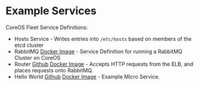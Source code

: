 # Example Services

CoreOS Fleet Service Definitions:

* Hosts Service - Writes entries into `/etc/hosts` based on members of the etcd cluster
* RabbitMQ [Docker Image](https://hub.docker.com/_/rabbitmq/) - Service Definition for running a RabbitMQ Cluster on CoreOS
* Router [Github](https://github.com/LoyaltyNZ/alchemy-router) [Docker Image](https://quay.io/loyalty_nz/alchemy-router) - Accepts HTTP requests from the ELB, and places requests onto RabbitMQ.
* Hello World [Github](https://github.com/LoyaltyNZ/alchemy-hello-world) [Docker Image](https://quay.io/loyalty_nz/alchemy-hello-world) - Example Micro Service.
